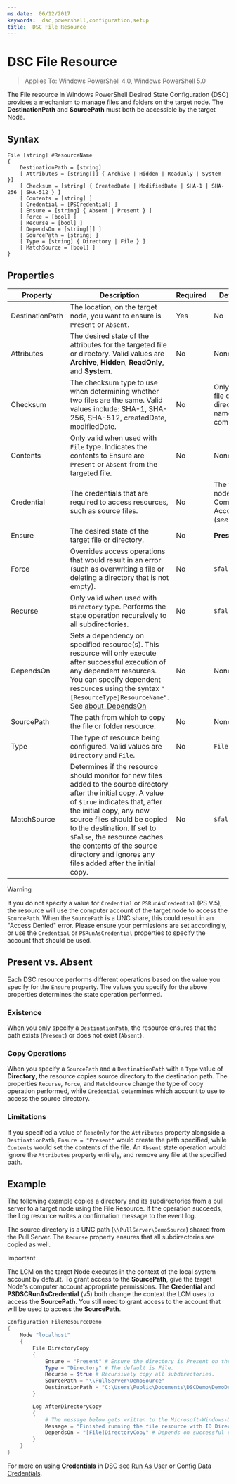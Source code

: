 ```yaml
---
ms.date:  06/12/2017
keywords:  dsc,powershell,configuration,setup
title:  DSC File Resource
---
```


# DSC File Resource

> Applies To: Windows PowerShell 4.0, Windows PowerShell 5.0

The File resource in Windows PowerShell Desired State Configuration (DSC) provides a mechanism to manage files and folders on the target node. The **DestinationPath** and **SourcePath** must both be accessible by the target Node.

## Syntax

```
File [string] #ResourceName
{
    DestinationPath = [string]
    [ Attributes = [string[]] { Archive | Hidden | ReadOnly | System }]
    [ Checksum = [string] { CreatedDate | ModifiedDate | SHA-1 | SHA-256 | SHA-512 } ]
    [ Contents = [string] ]
    [ Credential = [PSCredential] ]
    [ Ensure = [string] { Absent | Present } ]
    [ Force = [bool] ]
    [ Recurse = [bool] ]
    [ DependsOn = [string[]] ]
    [ SourcePath = [string] ]
    [ Type = [string] { Directory | File } ]
    [ MatchSource = [bool] ]
}
```

## Properties

|Property       |Description                                                                   |Required|Default|
|---------------|------------------------------------------------------------------------------|--------|-------|
|DestinationPath|The location, on the target node, you want to ensure is `Present` or `Absent`.|Yes|No|
|Attributes     |The desired state of the attributes for the targeted file or directory. Valid values are **Archive**, **Hidden**, **ReadOnly**, and **System**.|No|None|
|Checksum      |The checksum type to use when determining whether two files are the same. Valid values include: SHA-1, SHA-256, SHA-512, createdDate, modifiedDate.|No|Only the file or directory name is compared.|
|Contents       |Only valid when used with `File` type. Indicates the contents to Ensure are `Present` or `Absent` from the targeted file. |No|None|
|Credential     |The credentials that are required to access resources, such as source files.|No|The target node's Computer Account. (*see note*)|
|Ensure         |The desired state of the target file or directory. |No|**Present**|
|Force          |Overrides access operations that would result in an error (such as overwriting a file or deleting a directory that is not empty).|No|`$false`|
|Recurse        |Only valid when used with `Directory` type. Performs the state operation recursively to all subdirectories.|No|`$false`|
|DependsOn      |Sets a dependency on specified resource(s). This resource will only execute after successful execution of any dependent resources. You can specify dependent resources using the syntax `"[ResourceType]ResourceName"`. See [about_DependsOn](about_DependsOn.md)|No|None|
|SourcePath     |The path from which to copy the file or folder resource.|No|None|
|Type           |The type of resource being configured. Valid values are `Directory` and `File`.|No|`File`|
|MatchSource    |Determines if the resource should monitor for new files added to the source directory after the initial copy. A value of `$true` indicates that, after the initial copy, any new source files should be copied to the destination. If set to `$False`, the resource caches the contents of the source directory and ignores any files added after the initial copy.|No|`$false`|

> [!WARNING]
> If you do not specify a value for `Credential` or `PSRunAsCredential` (PS V.5), the resource will use the computer account of the target node to access the `SourcePath`.  When the `SourcePath` is a UNC share, this could result in an "Access Denied" error. Please ensure your permissions are set accordingly, or use the `Credential` or `PSRunAsCredential` properties to specify the account that should be used.

## Present vs. Absent

Each DSC resource performs different operations based on the value you specify for the `Ensure` property. The values you specify for the above properties determines the state operation performed.

### Existence

When you only specify a `DestinationPath`, the resource ensures that the path exists (`Present`) or does not exist (`Absent`).

### Copy Operations

When you specify a `SourcePath` and a `DestinationPath` with a `Type` value of **Directory**, the resource copies source directory to the destination path. The properties `Recurse`, `Force`, and `MatchSource` change the type of copy operation performed, while `Credential` determines which account to use to access the source directory.

### Limitations

If you specified a value of `ReadOnly` for the `Attributes` property alongside a `DestinationPath`, `Ensure = "Present"` would create the path specified, while `Contents` would set the contents of the file.  An `Absent` state operation would ignore the `Attributes` property entirely, and remove any file at the specified path.

## Example

The following example copies a directory and its subdirectories from a pull server to a target node using the File Resource. If the operation succeeds, the Log resource writes a confirmation message to the event log.

The source directory is a UNC path (`\\PullServer\DemoSource`) shared from the Pull Server. The `Recurse` property ensures that all subdirectories are copied as well.

> [!IMPORTANT]
> The LCM on the target Node executes in the context of the local system account by default. To grant access to the **SourcePath**, give the target Node's computer account appropriate permissions. The **Credential** and **PSDSCRunAsCredential** (v5) both change the context the LCM uses to access the **SourcePath**. You still need to grant access to the account that will be used to access the **SourcePath**.

```powershell
Configuration FileResourceDemo
{
    Node "localhost"
    {
        File DirectoryCopy
        {
            Ensure = "Present" # Ensure the directory is Present on the target node.
            Type = "Directory" # The default is File.
            Recurse = $true # Recursively copy all subdirectories.
            SourcePath = "\\PullServer\DemoSource"
            DestinationPath = "C:\Users\Public\Documents\DSCDemo\DemoDestination"
        }

        Log AfterDirectoryCopy
        {
            # The message below gets written to the Microsoft-Windows-Desired State Configuration/Analytic log
            Message = "Finished running the file resource with ID DirectoryCopy"
            DependsOn = "[File]DirectoryCopy" # Depends on successful execution of the File resource.
        }
    }
}
```

For more on using **Credentials** in DSC see [Run As User](../../../configurations/runAsUser.md) or [Config Data Credentials](../../../configurations/configDataCredentials.md).
